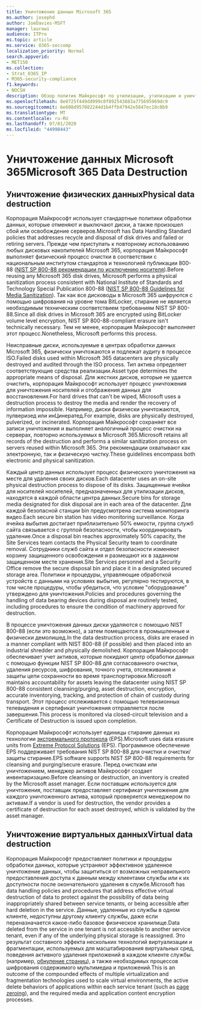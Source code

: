```yaml
---
title: Уничтожение данных Microsoft 365
ms.author: josephd
author: JoeDavies-MSFT
manager: laurawi
audience: ITPro
ms.topic: article
ms.service: O365-seccomp
localization_priority: Normal
search.appverid:
- MET150
ms.collection:
- Strat_O365_IP
- M365-security-compliance
f1.keywords:
- NOCSH
description: Обзор политик Майкрософт по утилизации, утилизации и уничтожению дисков и серверов центра обработки данных Microsoft 365.
ms.openlocfilehash: 8e0725f449dd999c0f892543883a775695969dc9
ms.sourcegitcommit: 6e608d957082244d1b4ffb47942e5847ec18c0b9
ms.translationtype: MT
ms.contentlocale: ru-RU
ms.lasthandoff: 07/01/2020
ms.locfileid: "44998443"
---
```

# <a name="microsoft-365-data-destruction"></a><span data-ttu-id="1aaa9-103">Уничтожение данных Microsoft 365</span><span class="sxs-lookup"><span data-stu-id="1aaa9-103">Microsoft 365 Data Destruction</span></span>

## <a name="physical-data-destruction"></a><span data-ttu-id="1aaa9-104">Уничтожение физических данных</span><span class="sxs-lookup"><span data-stu-id="1aaa9-104">Physical data destruction</span></span>

<span data-ttu-id="1aaa9-105">Корпорация Майкрософт использует стандартные политики обработки данных, которые отменяют и выключают диски, а также произошел сбой или освобождение серверов.</span><span class="sxs-lookup"><span data-stu-id="1aaa9-105">Microsoft has Data Handling Standard policies that addresses recycle and disposal of disk drives and failed or retiring servers.</span></span> <span data-ttu-id="1aaa9-106">Прежде чем приступать к повторному использованию любых дисковых накопителей Microsoft 365, корпорация Майкрософт выполняет физический процесс очистки в соответствии с национальным институтом стандартов и технологией публикации 800-88 ([NIST SP 800-88 рекомендации по исключению носителя](https://nvlpubs.nist.gov/nistpubs/SpecialPublications/NIST.SP.800-88r1.pdf)).</span><span class="sxs-lookup"><span data-stu-id="1aaa9-106">Before reusing any Microsoft 365 disk drives, Microsoft performs a physical sanitization process consistent with National Institute of Standards and Technology Special Publication 800-88 ([NIST SP 800-88 Guidelines for Media Sanitization](https://nvlpubs.nist.gov/nistpubs/SpecialPublications/NIST.SP.800-88r1.pdf)).</span></span> <span data-ttu-id="1aaa9-107">Так как все дисководы в Microsoft 365 шифруются с помощью шифрования на уровне тома BitLocker, стирание не является необходимым техническим соответствием требованиям NIST SP 800-88.</span><span class="sxs-lookup"><span data-stu-id="1aaa9-107">Since all disk drives in Microsoft 365 are encrypted using BitLocker volume level encryption, NIST SP 800-88-compliant erasure isn't technically necessary.</span></span> <span data-ttu-id="1aaa9-108">Тем не менее, корпорация Майкрософт выполняет этот процесс.</span><span class="sxs-lookup"><span data-stu-id="1aaa9-108">Nonetheless, Microsoft performs this process.</span></span>

<span data-ttu-id="1aaa9-109">Неисправные диски, используемые в центрах обработки данных Microsoft 365, физически уничтожаются и подлежат аудиту в процессе ISO.</span><span class="sxs-lookup"><span data-stu-id="1aaa9-109">Failed disks used within Microsoft 365 datacenters are physically destroyed and audited through the ISO process.</span></span> <span data-ttu-id="1aaa9-110">Тип актива определяет соответствующие средства реализации.</span><span class="sxs-lookup"><span data-stu-id="1aaa9-110">Asset type determines the appropriate means of disposal.</span></span> <span data-ttu-id="1aaa9-111">Для жестких дисков, которые не удается очистить, корпорация Майкрософт использует процесс уничтожения для уничтожения носителей и отображения данных для восстановления.</span><span class="sxs-lookup"><span data-stu-id="1aaa9-111">For hard drives that can't be wiped, Microsoft uses a destruction process to destroy the media and render the recovery of information impossible.</span></span> <span data-ttu-id="1aaa9-112">Например, диски физически уничтожаются, пулверизед или инЦинератед.</span><span class="sxs-lookup"><span data-stu-id="1aaa9-112">For example, disks are physically destroyed, pulverized, or incinerated.</span></span> <span data-ttu-id="1aaa9-113">Корпорация Майкрософт сохраняет все записи уничтожения и выполняет аналогичный процесс очистки на серверах, повторно используемых в Microsoft 365.</span><span class="sxs-lookup"><span data-stu-id="1aaa9-113">Microsoft retains all records of the destruction and performs a similar sanitization process on servers reused within Microsoft 365.</span></span> <span data-ttu-id="1aaa9-114">Эти рекомендации охватывают как электронную, так и физическую чистку.</span><span class="sxs-lookup"><span data-stu-id="1aaa9-114">These guidelines encompass both electronic and physical sanitization.</span></span>

<span data-ttu-id="1aaa9-115">Каждый центр данных использует процесс физического уничтожения на месте для удаления своих дисков.</span><span class="sxs-lookup"><span data-stu-id="1aaa9-115">Each datacenter uses an on-site physical destruction process to dispose of its disks.</span></span> <span data-ttu-id="1aaa9-116">Защищенные ячейки для носителей носителей, предназначенных для утилизации дисков, находятся в каждой области центра данных.</span><span class="sxs-lookup"><span data-stu-id="1aaa9-116">Secure bins for storage media designated for disk disposal are in each area of the datacenter.</span></span> <span data-ttu-id="1aaa9-117">Для каждой безопасной станции bin предусмотрена система мониторинга видео.</span><span class="sxs-lookup"><span data-stu-id="1aaa9-117">Each secure bin station has video monitoring surveillance.</span></span> <span data-ttu-id="1aaa9-118">Когда ячейка выбытия достигает приблизительно 50% емкости, группа служб сайта связывается с группой безопасности, чтобы координировать удаление.</span><span class="sxs-lookup"><span data-stu-id="1aaa9-118">Once a disposal bin reaches approximately 50% capacity, the Site Services team contacts the Physical Security team to coordinate removal.</span></span> <span data-ttu-id="1aaa9-119">Сотрудники служб сайта и отдел безопасности изменяют корзину защищенного освобождения и размещают их в заданном защищенном месте хранения.</span><span class="sxs-lookup"><span data-stu-id="1aaa9-119">Site Services personnel and a Security Office remove the secure disposal bin and place it in a designated secured storage area.</span></span> <span data-ttu-id="1aaa9-120">Политики и процедуры, управляющие обработкой устройств с данными на условиях выбытия, регулярно тестируются, в том числе процедуры, чтобы убедиться, что условие "оборудование" утверждено для уничтожения.</span><span class="sxs-lookup"><span data-stu-id="1aaa9-120">Policies and procedures governing the handling of data bearing devices during disposal are routinely tested, including procedures to ensure the condition of machinery approved for destruction.</span></span>

<span data-ttu-id="1aaa9-121">В процессе уничтожения данных диски удаляются с помощью NIST 800-88 (если это возможно), а затем помещаются в промышленные и физически демолишед.</span><span class="sxs-lookup"><span data-stu-id="1aaa9-121">In the data destruction process, disks are erased in a manner compliant with NIST 800-88 (if possible) and then placed into an industrial shredder and physically demolished.</span></span> <span data-ttu-id="1aaa9-122">Корпорация Майкрософт обеспечивает учет активов, которые покидают центр обработки данных с помощью функции NIST SP 800-88 для согласованного очистки, удаления ресурсов, шифрования, точного учета, отслеживания и защиты цепи сохранности во время транспортировки.</span><span class="sxs-lookup"><span data-stu-id="1aaa9-122">Microsoft maintains accountability for assets leaving the datacenter using NIST SP 800-88 consistent cleansing/purging, asset destruction, encryption, accurate inventorying, tracking, and protection of chain of custody during transport.</span></span> <span data-ttu-id="1aaa9-123">Этот процесс отслеживается с помощью телевизионных телевидения и сертификат уничтожения отправляется после завершения.</span><span class="sxs-lookup"><span data-stu-id="1aaa9-123">This process is monitored via closed-circuit television and a Certificate of Destruction is issued upon completion.</span></span>

<span data-ttu-id="1aaa9-124">Корпорация Майкрософт использует единицы стирание данных из технологии [экстремального протокола](https://www.enterprisedataerasure.com/) (EPS).</span><span class="sxs-lookup"><span data-stu-id="1aaa9-124">Microsoft uses data erasure units from [Extreme Protocol Solutions](https://www.enterprisedataerasure.com/) (EPS).</span></span> <span data-ttu-id="1aaa9-125">Программное обеспечение EPS поддерживает требования NIST SP 800-88 для очистки и очистки/защиты стирание.</span><span class="sxs-lookup"><span data-stu-id="1aaa9-125">EPS software supports NIST SP 800-88 requirements for cleansing and purging/secure erasure.</span></span> <span data-ttu-id="1aaa9-126">Перед очисткам или уничтожением, менеджер активов Майкрософт создает инвентаризацию.</span><span class="sxs-lookup"><span data-stu-id="1aaa9-126">Before cleansing or destruction, an inventory is created by the Microsoft asset manager.</span></span> <span data-ttu-id="1aaa9-127">Если поставщик используется для уничтожения, поставщик предоставляет сертификат уничтожения для каждого уничтоженного актива, который проверяется менеджером по активам.</span><span class="sxs-lookup"><span data-stu-id="1aaa9-127">If a vendor is used for destruction, the vendor provides a certificate of destruction for each asset destroyed, which is validated by the asset manager.</span></span>

## <a name="virtual-data-destruction"></a><span data-ttu-id="1aaa9-128">Уничтожение виртуальных данных</span><span class="sxs-lookup"><span data-stu-id="1aaa9-128">Virtual data destruction</span></span>

<span data-ttu-id="1aaa9-129">Корпорация Майкрософт предоставляет политики и процедуры обработки данных, которые устраняют эффективное удаленное уничтожение данных, чтобы защититься от возможных неправильного предоставления доступа к данным между клиентами службы или к их доступности после окончательного удаления в службе.</span><span class="sxs-lookup"><span data-stu-id="1aaa9-129">Microsoft has data handling policies and procedures that address effective virtual destruction of data to protect against the possibility of data being inappropriately shared between service tenants, or being accessible after hard deletion in the service.</span></span> <span data-ttu-id="1aaa9-130">Данные, удаленные из службы в одном клиенте, недоступны другому клиенту службы, даже если переназначается какое-либо базовое физическое хранилище.</span><span class="sxs-lookup"><span data-stu-id="1aaa9-130">Data deleted from the service in one tenant is not accessible to another service tenant, even if any of the underlying physical storage is reassigned.</span></span> <span data-ttu-id="1aaa9-131">Это результат составного эффекта нескольких технологий виртуализации и фрагментации, используемых для масштабирования виртуальных сред, поведения активного удаления приложений в каждом клиенте службы (например, [обнуление страниц](https://docs.microsoft.com/office365/securitycompliance/office-365-exchange-online-data-deletion#page-zeroing)), а также необходимых процессов шифрования содержимого мультимедиа и приложений.</span><span class="sxs-lookup"><span data-stu-id="1aaa9-131">This is an outcome of the compounded effects of multiple virtualization and fragmentation technologies used to scale virtual environments, the active delete behaviors of applications within each service tenant (such as [page zeroing](https://docs.microsoft.com/office365/securitycompliance/office-365-exchange-online-data-deletion#page-zeroing)), and the required media and application content encryption processes.</span></span>